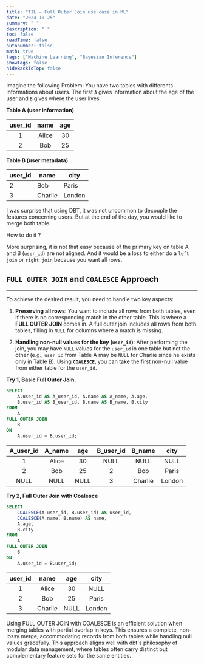 ```yaml
---
title: "TIL — Full Outer Join use case in ML"
date: "2024-10-25"
summary: " "
description: " "
toc: false
readTime: false
autonumber: false
math: true
tags: ["Machine Learning", "Bayesian Inference"]
showTags: false
hideBackToTop: false
---
```


Imagine the following Problem: You have two tables with differents informations about users.
The first `A` gives information about the age of the user and `B` gives where the user lives.

**Table A (user information)**

| user_id | name  | age  |
| :-----: | :---: | :--: |
|    1    | Alice |  30  |
|    2    |  Bob  |  25  |

**Table B (user metadata)**

| user_id | name    | city   |
| ------- | ------- | ------ |
| 2       | Bob     | Paris  |
| 3       | Charlie | London |

I was surprise that using DBT, it was not uncommon to decouple the features concerning users.
But at the end of the day, you would like to merge both table.

How to do it ? 

More surprising, it is not that easy because of the primary key on table A and B (`user_id`) are not aligned. 
And it would be a loss to either do a `left join` or `right join` because you want all rows.

##  `FULL OUTER JOIN` and `COALESCE` Approach
---

To achieve the desired result, you need to handle two key aspects:

1. **Preserving all rows**: You want to include all rows from both tables, even if there is no corresponding match in the other table. This is where a **FULL OUTER JOIN** comes in.
A full outer join includes all rows from both tables, filling in `NULL` for columns where a match is missing.

2. **Handling non-null values for the key (`user_id`)**: After performing the join, you may have `NULL` values for the `user_id` in one table but not the other (e.g., `user_id` from Table A may be `NULL` for Charlie since he exists only in Table B). 
   Using **`COALESCE`**, you can take the first non-null value from either table for the `user_id`.

**Try 1, Basic Full Outer Join.**

```sql
SELECT 
    A.user_id AS A_user_id, A.name AS A_name, A.age,
    B.user_id AS B_user_id, B.name AS B_name, B.city
FROM 
    A
FULL OUTER JOIN 
    B
ON 
    A.user_id = B.user_id;
```

| A_user_id |  A_name  |  age  | B_user_id |  B_name  |  city  |
|:---------:|:--------:|:-----:|:---------:|:--------:|:------:|
|     1     |  Alice   |   30  |    NULL   |   NULL   |  NULL  |
|     2     |   Bob    |   25  |     2     |   Bob    |  Paris |
|   NULL    |   NULL   |  NULL |     3     | Charlie  | London |

**Try 2, Full Outer Join with Coalesce**

```sql
SELECT 
    COALESCE(A.user_id, B.user_id) AS user_id, 
    COALESCE(A.name, B.name) AS name, 
    A.age, 
    B.city
FROM 
    A
FULL OUTER JOIN 
    B
ON 
    A.user_id = B.user_id;
```

| user_id |  name   |  age  |  city  |
|:-------:|:-------:|:-----:|:------:|
|    1    |  Alice  |   30  |  NULL  |
|    2    |   Bob   |   25  | Paris  |
|    3    | Charlie |  NULL | London |


Using FULL OUTER JOIN with COALESCE is an efficient solution when merging tables with partial overlap in keys. This ensures a complete, non-lossy merge, accommodating records from both tables while handling null values gracefully. This approach aligns well with dbt's philosophy of modular data management, where tables often carry distinct but complementary feature sets for the same entities.